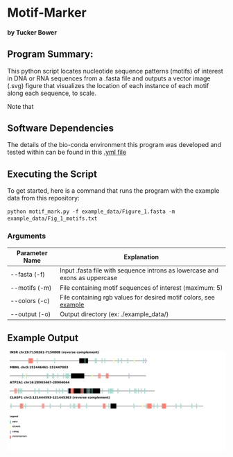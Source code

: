 # Motif-Marker
#### by Tucker Bower

## Program Summary:
This python script locates nucleotide sequence patterns (motifs) of interest in DNA or RNA sequences from a .fasta file and outputs a vector image (.svg) figure that visualizes the location of each instance of each motif along each sequence, to scale.

Note that 

## Software Dependencies
The details of the bio-conda environment this program was developed and tested within can be found in this [.yml file](https://github.com/tucker-bower/motif-mark/blob/main/environment.yml)

## Executing the Script
To get started, here is a command that runs the program with the example data from this repository:

```
python motif_mark.py -f example_data/Figure_1.fasta -m example_data/Fig_1_motifs.txt
```

### Arguments 

Parameter Name | Explanation
------------ | -------------
--fasta (-f) |  Input .fasta file with sequence introns as lowercase and exons as uppercase
--motifs (-m) | File containing motif sequences of interest (maximum: 5)
--colors (-c) | File containing rgb values for desired motif colors, see [example](https://github.com/tucker-bower/motif-mark/tree/main/example_data/pastels.txt)
--output (-o) | Output directory (ex: ./example_data/)
## Example Output
![figure1.svg](https://github.com/tucker-bower/motif-mark-oop/blob/main/example_data/Figure_1.svg)

